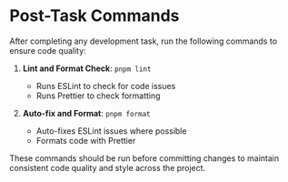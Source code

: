 # Post-Task Commands

After completing any development task, run the following commands to ensure code quality:

1. **Lint and Format Check**: `pnpm lint`
   - Runs ESLint to check for code issues
   - Runs Prettier to check formatting

2. **Auto-fix and Format**: `pnpm format`
   - Auto-fixes ESLint issues where possible
   - Formats code with Prettier

These commands should be run before committing changes to maintain consistent code quality and style across the project.
